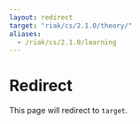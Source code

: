 ```yaml
---
layout: redirect
target: "riak/cs/2.1.0/theory/"
aliases:
  - /riak/cs/2.1.0/learning
---
```


# Redirect

This page will redirect to `target`.

